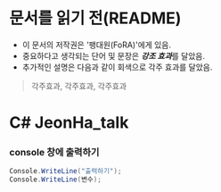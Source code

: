 # 문서를 읽기 전(README)

- 이 문서의 저작권은 '팽대원(FoRA)'에게 있음.
- 중요하다고 생각되는 단어 및 문장은 ***강조 효과***를 달았음.
- 추가적인 설명은 다음과 같이 회색으로 각주 효과를 달았음.

> 각주효과, 각주효과, 각주효과

# C#  JeonHa_talk

### console 창에 출력하기

```c#
Console.WriteLine("출력하기");
Console.WriteLine(변수);
```



